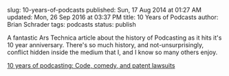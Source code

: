 slug: 10-years-of-podcasts
published: Sun, 17 Aug 2014 at 01:27 AM
updated: Mon, 26 Sep 2016 at 03:37 PM
title: 10 Years of Podcasts
author: Brian Schrader
tags: podcasts
status: publish

A fantastic Ars Technica article about the history of Podcasting  as it hits it's 10 year anniversary. There's so much history, and not-unsurprisingly, conflict hidden inside the medium that I, and I know so many others enjoy.

[10 years of podcasting: Code, comedy, and patent lawsuits](http://arstechnica.com/business/2014/08/10-years-of-podcasting-code-comedy-and-patent-lawsuits/)

